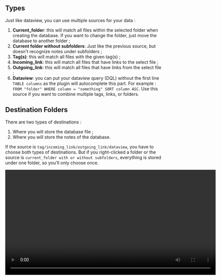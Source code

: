 ## Types

Just like dataview, you can use multiple sources for your data :

1. **Current_folder**: this will match all files within the selected folder when creating the database. If you want to change the folder, just move the database to another folder ;
2. **Current folder without subfolders**: Just like the previous source, but doesn't recognize notes under subfolders ;
3. **Tag(s)**: this will match all files with the given tag(s) ;
4. **Incoming_link**: this will match all files that have links to the select file ;
5. **Outgoing_link**: this will match all files that have links from the select file ;
6. **Dataview**: you can put your dataview query (DQL) without the first line `TABLE columns` as the plugin will autocomplete this part. For example : `FROM "folder" WHERE column = "something" SORT column ASC`. Use this source if you want to combine multiple tags, links, or folders.

## Destination Folders

There are two types of destinations : 

1. Where you will store the database file ;
2. Where you will store the notes of the database.

If the source is `tag/incoming_link/outgoing_link/dataview`, you have to choose both types of destinations. But if you right-clicked a folder or the source is `current_folder with or without subfolders`, everything is stored under one folder, so you'll only choose once.

<video  width="670" controls>
  <source src="https://user-images.githubusercontent.com/38974541/197635750-10d783f1-169a-4e6c-8c07-9c38dcf7938d.mov" type="video/mp4">
</video>
